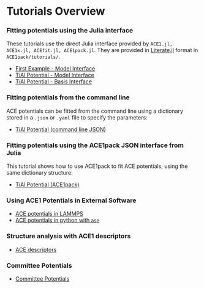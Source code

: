 
# Tutorials Overview 

### Fitting potentials using the Julia interface

These tutorials use the direct Julia interface provided by `ACE1.jl, ACE1x.jl, ACEfit.jl, ACE1pack.jl`. They are provided in [Literate.jl](https://github.com/fredrikekre/Literate.jl) format in `ACE1pack/tutorials/`.

* [First Example - Model Interface](../literate_tutorials/first_example_basis.md)
* [TiAl Potential - Model Interface](../literate_tutorials/TiAl_model.md)
* [TiAl Potential - Basis Interface](../literate_tutorials/TiAl_basis.md)

### Fitting potentials from the command line

ACE potentials can be fitted from the command line using a dictionary stored in a `.json` or `.yaml` file to specify the parameters:

* [TiAl Potential (command line JSON)](./first_example_json.md)

### Fitting potentials using the ACE1pack JSON interface from Julia

This tutorial shows how to use ACE1pack to fit ACE potentials, using the same dictionary structure:

* [TiAl Potential (ACE1pack)](../literate_tutorials/ACE1pack_TiAl.md)


### Using ACE1 Potentials in External Software

* [ACE potentials in LAMMPS](lammps.md)
* [ACE potentials in python with `ase`](python_ase.md)

### Structure analysis with ACE1 descriptors

* [ACE descriptors](../literate_tutorials/descriptor.md)

### Committee Potentials

* [Committee Potentials](../literate_tutorials/committee.md)
